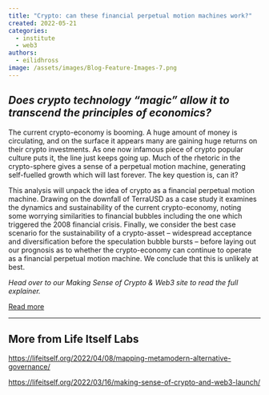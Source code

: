 ```yaml
---
title: "Crypto: can these financial perpetual motion machines work?"
created: 2022-05-21
categories: 
  - institute
  - web3
authors: 
  - eilidhross
image: /assets/images/Blog-Feature-Images-7.png
---
```


## _Does crypto technology “magic” allow it to transcend the principles of economics?_

The current crypto-economy is booming. A huge amount of money is circulating, and on the surface it appears many are gaining huge returns on their crypto investments. As one now infamous piece of crypto popular culture puts it, the line just keeps going up. Much of the rhetoric in the crypto-sphere gives a sense of a perpetual motion machine, generating self-fuelled growth which will last forever. The key question is, can it?

This analysis will unpack the idea of crypto as a financial perpetual motion machine. Drawing on the downfall of TerraUSD as a case study it examines the dynamics and sustainability of the current crypto-economy, noting some worrying similarities to financial bubbles including the one which triggered the 2008 financial crisis. Finally, we consider the best case scenario for the sustainability of a crypto-asset – widespread acceptance and diversification before the speculation bubble bursts – before laying out our prognosis as to whether the crypto-economy can continue to operate as a financial perpetual motion machine. We conclude that this is unlikely at best.

_Head over to our Making Sense of Crypto & Web3 site to read the full explainer._

[Read more](https://web3.lifeitself.org/notes/financial-perpetual-motion-machine)

* * *

## More from Life Itself Labs

https://lifeitself.org/2022/04/08/mapping-metamodern-alternative-governance/

https://lifeitself.org/2022/03/16/making-sense-of-crypto-and-web3-launch/
